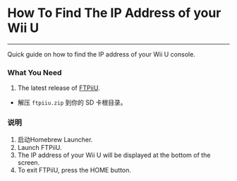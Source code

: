# How To Find The IP Address of your Wii U
---
Quick guide on how to find the IP address of your Wii U console.

### What You Need

1. The latest release of [FTPiiU](https://apps.fortheusers.org/wiiu/ftpiiu).
 - 解压 `ftpiiu.zip` 到你的 SD 卡根目录。

### 说明

1. 启动Homebrew Launcher.
1. Launch FTPiiU.
1. The IP address of your Wii U will be displayed at the bottom of the screen.
1. To exit FTPiiU, press the HOME button.